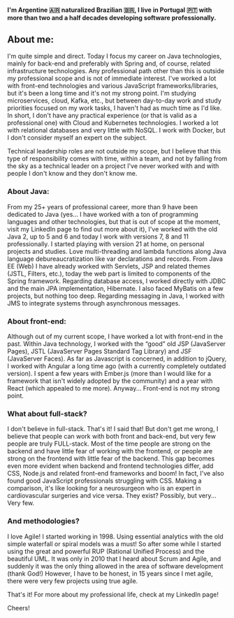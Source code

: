 #### I'm Argentine 🇦🇷 naturalized Brazilian 🇧🇷, I live in Portugal 🇵🇹 with more than two and a half decades developing software professionally.

## About me:

I'm quite simple and direct. Today I focus my career on Java technologies, mainly for back-end and preferably with Spring and, of course, related infrastructure technologies. Any professional path other than this is outside my professional scope and is not of immediate interest. I've worked a lot with front-end technologies and various JavaScript frameworks/libraries, but it's been a long time and it's not my strong point. I'm studying microservices, cloud, Kafka, etc., but between day-to-day work and study priorities focused on my work tasks, I haven't had as much time as I'd like. In short, I don't have any practical experience (or that is valid as a professional one) with Cloud and Kubernetes technologies. I worked a lot with relational databases and very little with NoSQL. I work with Docker, but I don't consider myself an expert on the subject.

Technical leadership roles are not outside my scope, but I believe that this type of responsibility comes with time, within a team, and not by falling from the sky as a technical leader on a project I've never worked with and with people I don't know and they don't know me.

### About Java:

From my 25+ years of professional career, more than 9 have been dedicated to Java (yes... I have worked with a ton of programming languages and other technologies, but that is out of scope at the moment, visit my LinkedIn page to find out more about it), I've worked with the old Java 2, up to 5 and 6 and today I work with versions 7, 8 and 11 professionally. I started playing with version 21 at home, on personal projects and studies. Love multi-threading and lambda functions along Java language debureaucratization like var declarations and records. From Java EE (Web) I have already worked with Servlets, JSP and related themes (JSTL, Filters, etc.), today the web part is limited to components of the Spring framework. Regarding database access, I worked directly with JDBC and the main JPA implementation, Hibernate. I also faced MyBatis on a few projects, but nothing too deep. Regarding messaging in Java, I worked with JMS to integrate systems through asynchronous messages.

### About front-end:

Although out of my current scope, I have worked a lot with front-end in the past. Within Java technology, I worked with the “good” old JSP (JavaServer Pages), JSTL (JavaServer Pages Standard Tag Library) and JSF (JavaServer Faces). As far as Javascript is concerned, in addition to jQuery, I worked with Angular a long time ago (with a currently completely outdated version). I spent a few years with Ember.js (more than I would like for a framework that isn't widely adopted by the community) and a year with React (which appealed to me more). Anyway... Front-end is not my strong point.

### What about full-stack?

I don't believe in full-stack. That's it! I said that! But don't get me wrong, I believe that people can work with both front and back-end, but very few people are truly FULL-stack. Most of the time people are strong on the backend and have little fear of working with the frontend, or people are strong on the frontend with little fear of the backend. This gap becomes even more evident when backend and frontend technologies differ, add CSS, Node.js and related front-end frameworks and boom! In fact, I've also found good JavaScript professionals struggling with CSS. Making a comparison, it's like looking for a neurosurgeon who is an expert in cardiovascular surgeries and vice versa. They exist? Possibly, but very... Very few.

### And methodologies?

I love Agile! I started working in 1998. Using essential analytics with the old simple waterfall or spiral models was a must! So after some while I started using the great and powerful RUP (Rational Unified Process) and the beautiful UML. It was only in 2010 that I heard about Scrum and Agile, and suddenly it was the only thing allowed in the area of software development (thank God!) However, I have to be honest, in 15 years since I met agile, there were very few projects using true agile.

That's it! For more about my professional life, check at my LinkedIn page!

Cheers!

